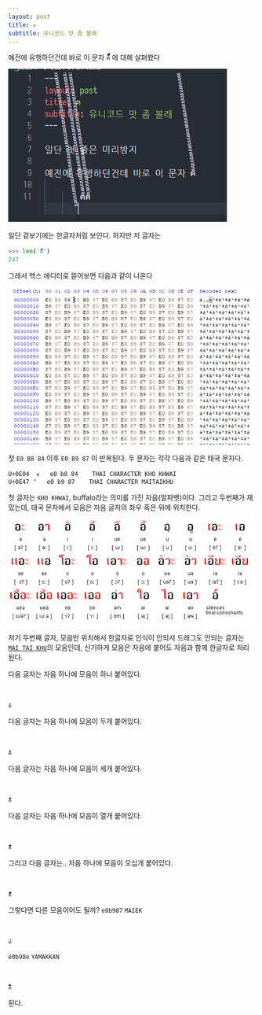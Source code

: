 ```yaml
---
layout: post
title: ค
subtitle: 유니코드 맛 좀 볼래
---
```


예전에 유행하던건데 바로 이 문자 ค็็็็็็็็็็็็็็็็็็็็็็็็็็็็็็็็็็็็็็็็็็็็็็็็็็็็็็็็็็็็็็็็็็็็็็็็็็็็็็็็็็็็็็็็็็็็็็็็็็็็็็็็็็็็็็็็็็็็็็็็็็็็็็็็็็็็็็็็็็็็็็็็็็็็็็็็็็็็็็็็็็็็็็็็็็็็็็็็็็็็็็็็็็็็็็็็็็็็็็็็็็็็็็็็็็็็็็็็็็็็็็็็็็็็็็็็็็็็็็็็็็็็็็ 에 대해 살펴봤다

![maitaikhu](/img/maitaikhu.png)

일단 겉보기에는 한글자처럼 보인다. 하지만 저 글자는

```python
>>> len('ค็็็็็็็็็็็็็็็็็็็็็็็็็็็็็็็็็็็็็็็็็็็็็็็็็็็็็็็็็็็็็็็็็็็็็็็็็็็็็็็็็็็็็็็็็็็็็็็็็็็็็็็็็็็็็็็็็็็็็็็็็็็็็็็็็็็็็็็็็็็็็็็็็็็็็็็็็็็็็็็็็็็็็็็็็็็็็็็็็็็็็็็็็็็็็็็็็็็็็็็็็็็็็็็็็็็็็็็็็็็็็็็็็็็็็็็็็็็็็็็็็็็็็็')
247
```

그래서 헥스 에디터로 뜯어보면 다음과 같이 나온다

![e0b884](/img/e0b884.png)

첫 `E0 B8 84` 이후 `E0 B9 87` 이 반복된다. 두 문자는 각각 다음과 같은 태국 문자다.

```
U+0E04	ค	e0 b8 84	THAI CHARACTER KHO KHWAI
U+0E47	็	e0 b9 87	THAI CHARACTER MAITAIKHU
```

첫 글자는 `KHO KHWAI`, buffalo라는 의미를 가진 자음(알파벳)이다. 그리고 두번째가 재밌는데, 태국 문자에서 모음은 자음 글자의 좌우 혹은 위에 위치한다.

[![HurufThai](/img/HurufThai.png)](https://minda-appzak.blogspot.com/2010/01/adakah-benar-melayu-kuno-dahulu.html?view=flipcard)

저기 두번째 글자, 모음만 위치해서 한글자로 인식이 안되서 드래그도 안되는 글자는 [`MAI TAI KHU`](https://en.wikipedia.org/wiki/Thai_script#Vowels)의 모음인데, 신기하게 모음은 자음에 붙어도 자음과 함께 한글자로 처리된다.

다음 글자는 자음 하나에 모음이 하나 붙어있다.

```


ค็
```

다음 글자는 자음 하나에 모음이 두개 붙어있다.

```


ค็็
```

다음 글자는 자음 하나에 모음이 세개 붙어있다.

```


ค็็็
```

다음 글자는 자음 하나에 모음이 열개 붙어있다.

```


ค็็็็็็็็็็
```

그리고 다음 글자는.. 자음 하나에 모음이 오십개 붙어있다.

```


ค็็็็็็็็็็็็็็็็็็็็็็็็็็็็็็็็็็็็็็็็็็็็็็็็็็
```

그렇다면 다른 모음이어도 될까? `e0b987` `MAIEK`

```


ค่่่่่่่่่่
```

`e0b98e` `YAMAKKAN`

```


ค๊๊๊๊๊๊๊๊๊๊
```

된다.